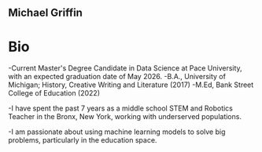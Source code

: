 ## Michael Griffin

# Bio
-Current Master's Degree Candidate in Data Science at Pace University, with an expected graduation date of May 2026. 
-B.A., University of Michigan; History, Creative Writing and Literature (2017)
-M.Ed, Bank Street College of Education (2022)

-I have spent the past 7 years as a middle school STEM and Robotics Teacher in the Bronx, New York, working with underserved populations. 

-I am passionate about using machine learning models to solve big problems, particularly in the education space.


<!---
maddog19527/maddog19527 is a ✨ special ✨ repository because its `README.md` (this file) appears on your GitHub profile.
You can click the Preview link to take a look at your changes.
--->
